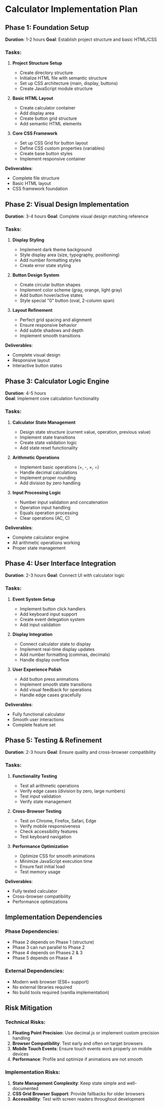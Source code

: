 # Calculator Implementation Plan

## Phase 1: Foundation Setup
**Duration**: 1-2 hours
**Goal**: Establish project structure and basic HTML/CSS

### Tasks:
1. **Project Structure Setup**
   - Create directory structure
   - Initialize HTML file with semantic structure
   - Set up CSS architecture (main, display, buttons)
   - Create JavaScript module structure

2. **Basic HTML Layout**
   - Create calculator container
   - Add display area
   - Create button grid structure
   - Add semantic HTML elements

3. **Core CSS Framework**
   - Set up CSS Grid for button layout
   - Define CSS custom properties (variables)
   - Create base button styles
   - Implement responsive container

**Deliverables**: 
- Complete file structure
- Basic HTML layout
- CSS framework foundation

## Phase 2: Visual Design Implementation  
**Duration**: 3-4 hours
**Goal**: Complete visual design matching reference

### Tasks:
1. **Display Styling**
   - Implement dark theme background
   - Style display area (size, typography, positioning)
   - Add number formatting styles
   - Create error state styling

2. **Button Design System**
   - Create circular button shapes
   - Implement color scheme (gray, orange, light gray)
   - Add button hover/active states
   - Style special "0" button (oval, 2-column span)

3. **Layout Refinement**
   - Perfect grid spacing and alignment
   - Ensure responsive behavior
   - Add subtle shadows and depth
   - Implement smooth transitions

**Deliverables**:
- Complete visual design
- Responsive layout
- Interactive button states

## Phase 3: Calculator Logic Engine
**Duration**: 4-5 hours  
**Goal**: Implement core calculation functionality

### Tasks:
1. **Calculator State Management**
   - Design state structure (current value, operation, previous value)
   - Implement state transitions
   - Create state validation logic
   - Add state reset functionality

2. **Arithmetic Operations**
   - Implement basic operations (+, -, ×, ÷)
   - Handle decimal calculations
   - Implement proper rounding
   - Add division by zero handling

3. **Input Processing Logic**
   - Number input validation and concatenation
   - Operation input handling
   - Equals operation processing
   - Clear operations (AC, C)

**Deliverables**:
- Complete calculator engine
- All arithmetic operations working
- Proper state management

## Phase 4: User Interface Integration
**Duration**: 2-3 hours
**Goal**: Connect UI with calculator logic

### Tasks:
1. **Event System Setup**
   - Implement button click handlers
   - Add keyboard input support
   - Create event delegation system
   - Add input validation

2. **Display Integration**
   - Connect calculator state to display
   - Implement real-time display updates
   - Add number formatting (commas, decimals)
   - Handle display overflow

3. **User Experience Polish**
   - Add button press animations
   - Implement smooth state transitions
   - Add visual feedback for operations
   - Handle edge cases gracefully

**Deliverables**:
- Fully functional calculator
- Smooth user interactions
- Complete feature set

## Phase 5: Testing & Refinement
**Duration**: 2-3 hours
**Goal**: Ensure quality and cross-browser compatibility

### Tasks:
1. **Functionality Testing**
   - Test all arithmetic operations
   - Verify edge cases (division by zero, large numbers)
   - Test input validation
   - Verify state management

2. **Cross-Browser Testing**
   - Test on Chrome, Firefox, Safari, Edge
   - Verify mobile responsiveness
   - Check accessibility features
   - Test keyboard navigation

3. **Performance Optimization**
   - Optimize CSS for smooth animations
   - Minimize JavaScript execution time
   - Ensure fast initial load
   - Test memory usage

**Deliverables**:
- Fully tested calculator
- Cross-browser compatibility
- Performance optimizations

## Implementation Dependencies

### Phase Dependencies:
- Phase 2 depends on Phase 1 (structure)
- Phase 3 can run parallel to Phase 2
- Phase 4 depends on Phases 2 & 3
- Phase 5 depends on Phase 4

### External Dependencies:
- Modern web browser (ES6+ support)
- No external libraries required
- No build tools required (vanilla implementation)

## Risk Mitigation

### Technical Risks:
1. **Floating Point Precision**: Use decimal.js or implement custom precision handling
2. **Browser Compatibility**: Test early and often on target browsers  
3. **Mobile Touch Events**: Ensure touch events work properly on mobile devices
4. **Performance**: Profile and optimize if animations are not smooth

### Implementation Risks:
1. **State Management Complexity**: Keep state simple and well-documented
2. **CSS Grid Browser Support**: Provide fallbacks for older browsers
3. **Accessibility**: Test with screen readers throughout development
